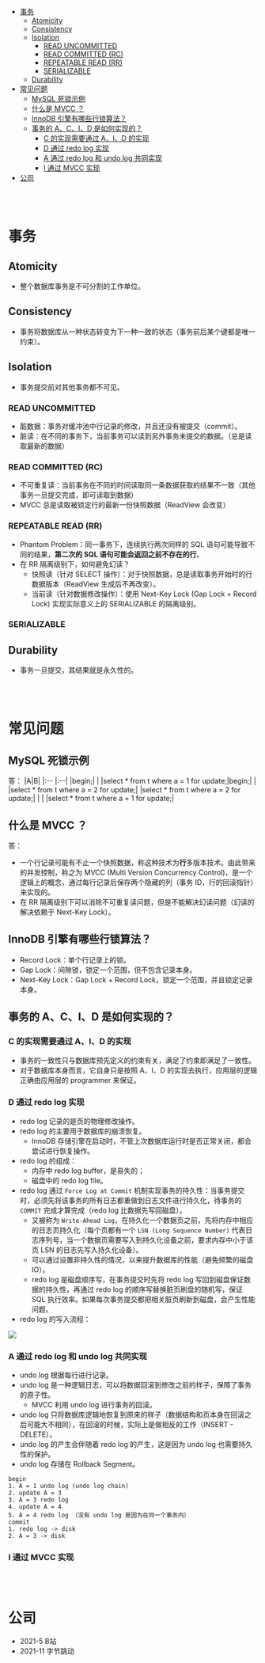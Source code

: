 - [事务](#事务)
  - [Atomicity](#atomicity)
  - [Consistency](#consistency)
  - [Isolation](#isolation)
    - [READ UNCOMMITTED](#read-uncommitted)
    - [READ COMMITTED (RC)](#read-committed-rc)
    - [REPEATABLE READ (RR)](#repeatable-read-rr)
    - [SERIALIZABLE](#serializable)
  - [Durability](#durability)
- [常见问题](#常见问题)
  - [MySQL 死锁示例](#mysql-死锁示例)
  - [什么是 MVCC ？](#什么是-mvcc-)
  - [InnoDB 引擎有哪些行锁算法？](#innodb-引擎有哪些行锁算法)
  - [事务的 A、C、I、D 是如何实现的？](#事务的-acid-是如何实现的)
    - [C 的实现需要通过 A、I、D 的实现](#c-的实现需要通过-aid-的实现)
    - [D 通过 redo log 实现](#d-通过-redo-log-实现)
    - [A 通过 redo log 和 undo log 共同实现](#a-通过-redo-log-和-undo-log-共同实现)
    - [I 通过 MVCC 实现](#i-通过-mvcc-实现)
- [公司](#公司)


</br></br>


# 事务
## Atomicity
- 整个数据库事务是不可分割的工作单位。

## Consistency
- 事务将数据库从一种状态转变为下一种一致的状态（事务前后某个键都是唯一约束）。

## Isolation
- 事务提交前对其他事务都不可见。
### READ UNCOMMITTED
- 脏数据：事务对缓冲池中行记录的修改，并且还没有被提交（commit）。
- 脏读：在不同的事务下，当前事务可以读到另外事务未提交的数据。（总是读取最新的数据）

### READ COMMITTED (RC)
- 不可重复读：当前事务在不同的时间读取同一条数据获取的结果不一致（其他事务一旦提交完成，即可读取到数据）
- MVCC 总是读取被锁定行的最新一份快照数据（ReadView 会改变）

### REPEATABLE READ (RR)
- Phantom Problem：同一事务下，连续执行两次同样的 SQL 语句可能导致不同的结果，**第二次的 SQL 语句可能会返回之前不存在的行**。
- 在 RR 隔离级别下，如何避免幻读？
  - 快照读（针对 SELECT 操作）：对于快照数据，总是读取事务开始时的行数据版本（ReadView 生成后不再改变）。
  - 当前读（针对数据修改操作）：使用 Next-Key Lock (Gap Lock + Record Lock) 实现实际意义上的 SERIALIZABLE 的隔离级别。


### SERIALIZABLE

## Durability
- 事务一旦提交，其结果就是永久性的。


</br></br>


# 常见问题
## MySQL 死锁示例
答：
|A|B|
|:-- |:--|
|begin;| |
|select * from t where a = 1 for update;|begin;|
| |select * from t where a = 2 for update;|
|select * from t where a = 2 for update;| |
| |select * from t where a = 1 for update;|


## 什么是 MVCC ？
答：
- 一个行记录可能有不止一个快照数据，称这种技术为**行**多版本技术。由此带来的并发控制，称之为 MVCC (Multi Version Concurrency Control)，是一个逻辑上的概念，通过每行记录后保存两个隐藏的列（事务 ID，行的回滚指针）来实现的。
- 在 RR 隔离级别下可以消除不可重复读问题，但是不能解决幻读问题（幻读的解决依赖于 Next-Key Lock）。


## InnoDB 引擎有哪些行锁算法？ 
- Record Lock：单个行记录上的锁。
- Gap Lock：间隙锁，锁定一个范围，但不包含记录本身。
- Next-Key Lock：Gap Lock + Record Lock，锁定一个范围，并且锁定记录本身。


## 事务的 A、C、I、D 是如何实现的？
### C 的实现需要通过 A、I、D 的实现
- 事务的一致性只与数据库预先定义的约束有关，满足了约束即满足了一致性。
- 对于数据库本身而言，它自身只是按照 A、I、D 的实现去执行，应用层的逻辑正确由应用层的 programmer 来保证。

### D 通过 redo log 实现
- redo log 记录的是页的物理修改操作。
- redo log 的主要用于数据库的崩溃恢复。
  - InnoDB 存储引擎在启动时，不管上次数据库运行时是否正常关闭，都会尝试进行恢复操作。
- redo log 的组成：
  - 内存中 redo log buffer，是易失的；
  - 磁盘中的 redo log file。
- redo log 通过 `Force Log at Commit` 机制实现事务的持久性：当事务提交时，必须先将该事务的所有日志都重做到日志文件进行持久化，待事务的 `COMMIT` 完成才算完成（redo log 比数据先写回磁盘）。
  - 又被称为 `Write-Ahead Log`，在持久化一个数据页之前，先将内存中相应的日志页持久化（每个页都有一个 `LSN (Long Sequence Number)` 代表日志序列号，当一个数据页需要写入到持久化设备之前，要求内存中小于该页 LSN 的日志先写入持久化设备）。
  - 可以通过设置非持久性的情况，以来提升数据库的性能（避免频繁的磁盘 IO）。
  - redo log 是磁盘顺序写，在事务提交时先将 redo log 写回到磁盘保证数据的持久性，再通过 redo log 的顺序写替换脏页刷盘的随机写，保证 SQL 执行效率。如果每次事务提交都把相关脏页刷新到磁盘，会产生性能问题。
- redo log 的写入流程：

![](https://segmentfault.com/img/remote/1460000017888483)

### A 通过 redo log 和 undo log 共同实现
- undo log 根据每行进行记录。
- undo log 是一种逻辑日志，可以将数据回滚到修改之前的样子，保障了事务的原子性。
  - MVCC 利用 undo log 进行事务的回滚。
- undo log 只将数据库逻辑地恢复到原来的样子（数据结构和页本身在回滚之后可能大不相同），在回滚的时候，实际上是做相反的工作（INSERT - DELETE）。
- undo log 的产生会伴随着 redo log 的产生，这是因为 undo log 也需要持久性的保护。
- undo log 存储在 Rollback Segment。

```
begin
1. A = 1 undo log (undo log chain)
2. update A = 3
3. A = 3 redo log
4. update A = 4
5. A = 4 redo log （没有 undo log 是因为在同一个事务内）
commit
1. redo log -> disk
2. A = 3 -> disk
```

### I 通过 MVCC 实现

</br></br>


# 公司
- 2021-5 B站
- 2021-11 字节跳动